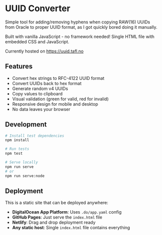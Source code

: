 # UUID Converter

Simple tool for adding/removing hyphens when copying RAW(16) UUIDs from Oracle to proper UUID format, as I got quickly bored doing it manually.

Built with vanilla JavaScript - no framework needed! Single HTML file with embedded CSS and JavaScript.

Currently hosted on https://uuid.tafl.no

## Features

- Convert hex strings to RFC-4122 UUID format
- Convert UUIDs back to hex format  
- Generate random v4 UUIDs
- Copy values to clipboard
- Visual validation (green for valid, red for invalid)
- Responsive design for mobile and desktop
- No data leaves your browser

## Development

```bash
# Install test dependencies
npm install

# Run tests
npm test

# Serve locally
npm run serve
# or
npm run serve:node
```

## Deployment

This is a static site that can be deployed anywhere:

- **DigitalOcean App Platform**: Uses `.do/app.yaml` config
- **GitHub Pages**: Just serve the `index.html` file
- **Netlify**: Drag and drop deployment ready
- **Any static host**: Single `index.html` file contains everything

